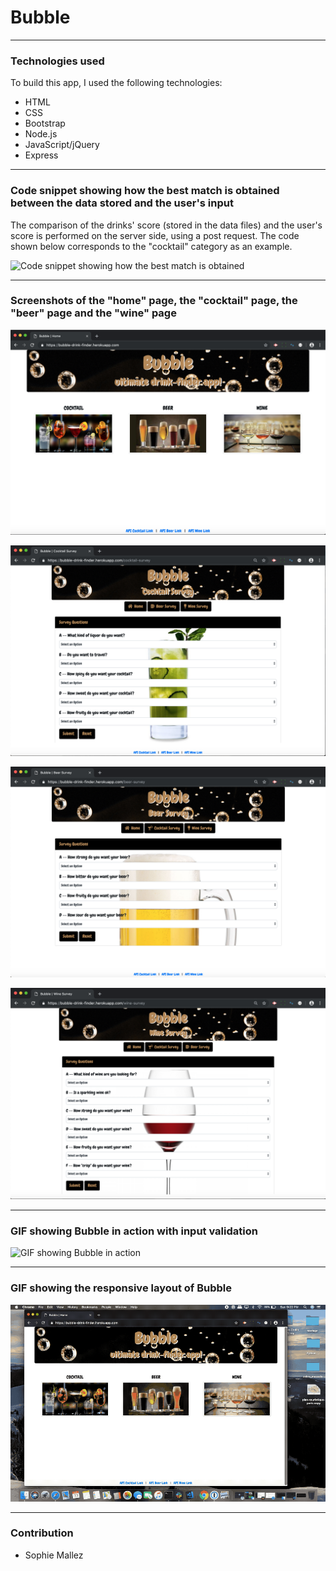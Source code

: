 # Bubble




--- 

### Technologies used

To build this app, I used the following technologies:

- HTML
- CSS
- Bootstrap
- Node.js
- JavaScript/jQuery
- Express

---

### Code snippet showing how the best match is obtained between the data stored and the user's input

The comparison of the drinks' score (stored in the data files) and the user's score is performed on the server side, using a post request. The code shown below corresponds to the "cocktail" category as an example.

![Code snippet showing how the best match is obtained]()

---

### Screenshots of the "home" page, the "cocktail" page, the "beer" page and the "wine" page

![Screenshot of the home page](https://github.com/SophM/Bubble/blob/master/for-readme/screenshot-main-page.png?raw=true)

![Screenshot of the cocktail page](https://github.com/SophM/Bubble/blob/master/for-readme/screenshot-cocktail-survey.png?raw=true)

![Screenshot of the beer page](https://github.com/SophM/Bubble/blob/master/for-readme/screenshot-beer-survey.png?raw=true)

![Screenshot of the wine page](https://github.com/SophM/Bubble/blob/master/for-readme/screenshot-wine-survey.png?raw=true)

---

### GIF showing Bubble in action with input validation

![GIF showing Bubble in action](https://github.com/SophM/Bubble/blob/master/for-readme/GIF-app-in-action.gif?raw=true)

---

### GIF showing the responsive layout of Bubble

![GIF showing the responsive layout of Bubble](https://github.com/SophM/Bubble/blob/master/for-readme/GIF-responsive-layout.gif?raw=true)

---

### Contribution

- Sophie Mallez
